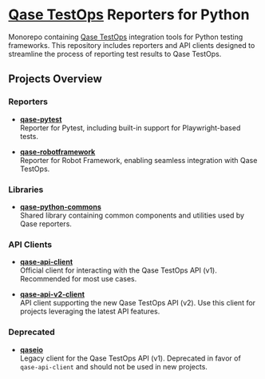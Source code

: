 # [Qase TestOps](https://qase.io) Reporters for Python

Monorepo containing [Qase TestOps](https://qase.io) integration tools for Python testing frameworks. This repository includes reporters and API clients designed to streamline the process of reporting test results to Qase TestOps.

## Projects Overview

### Reporters

- **[qase-pytest](/qase-pytest)**  
  Reporter for Pytest, including built-in support for Playwright-based tests.
  
- **[qase-robotframework](/qase-robotframework)**  
  Reporter for Robot Framework, enabling seamless integration with Qase TestOps.

### Libraries

- **[qase-python-commons](/qase-python-commons/)**  
  Shared library containing common components and utilities used by Qase reporters.

### API Clients

- **[qase-api-client](/qase-api-client)**  
  Official client for interacting with the Qase TestOps API (v1). Recommended for most use cases.
  
- **[qase-api-v2-client](/qase-api-v2-client)**  
  API client supporting the new Qase TestOps API (v2). Use this client for projects leveraging the latest API features.

### Deprecated

- **[qaseio](/qaseio)**  
  Legacy client for the Qase TestOps API (v1). Deprecated in favor of `qase-api-client` and should not be used in new projects.
